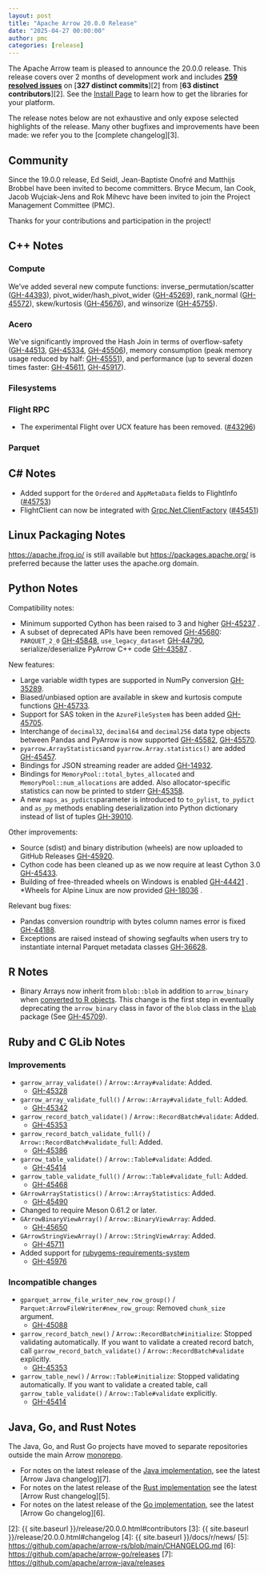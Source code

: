 ```yaml
---
layout: post
title: "Apache Arrow 20.0.0 Release"
date: "2025-04-27 00:00:00"
author: pmc
categories: [release]
---
```

<!--
{% comment %}
Licensed to the Apache Software Foundation (ASF) under one or more
contributor license agreements.  See the NOTICE file distributed with
this work for additional information regarding copyright ownership.
The ASF licenses this file to you under the Apache License, Version 2.0
(the "License"); you may not use this file except in compliance with
the License.  You may obtain a copy of the License at

http://www.apache.org/licenses/LICENSE-2.0

Unless required by applicable law or agreed to in writing, software
distributed under the License is distributed on an "AS IS" BASIS,
WITHOUT WARRANTIES OR CONDITIONS OF ANY KIND, either express or implied.
See the License for the specific language governing permissions and
limitations under the License.
{% endcomment %}
-->

The Apache Arrow team is pleased to announce the 20.0.0 release. This release
covers over 2 months of development work and includes [**259 resolved
issues**][1] on [**327 distinct commits**][2] from [**63 distinct
contributors**][2]. See the [Install Page](https://arrow.apache.org/install/) to
learn how to get the libraries for your platform.

The release notes below are not exhaustive and only expose selected highlights
of the release. Many other bugfixes and improvements have been made: we refer
you to the [complete changelog][3].

## Community

Since the 19.0.0 release, Ed Seidl, Jean-Baptiste Onofré and Matthijs Brobbel
have been invited to become committers. Bryce Mecum, Ian Cook, Jacob Wujciak-Jens 
and Rok Mihevc have been invited to join the Project Management Committee (PMC).

Thanks for your contributions and participation in the project!

## C++ Notes

### Compute

We’ve added several new compute functions: inverse_permutation/scatter ([GH-44393](https://github.com/apache/arrow/issues/44393)), pivot_wider/hash_pivot_wider ([GH-45269](https://github.com/apache/arrow/issues/45269)), rank_normal ([GH-45572](https://github.com/apache/arrow/issues/45572)), skew/kurtosis ([GH-45676](https://github.com/apache/arrow/issues/45676)), and winsorize ([GH-45755](https://github.com/apache/arrow/issues/45755)). 

### Acero

We've significantly improved the Hash Join in terms of overflow-safety ([GH-44513](https://github.com/apache/arrow/issues/44513), [GH-45334](https://github.com/apache/arrow/issues/45334), [GH-45506](https://github.com/apache/arrow/issues/45506)), memory consumption (peak memory usage reduced by half: [GH-45551](https://github.com/apache/arrow/issues/45551)), and performance (up to several dozen times faster: [GH-45611](https://github.com/apache/arrow/issues/45611), [GH-45917](https://github.com/apache/arrow/issues/45917)).

### Filesystems

### Flight RPC

- The experimental Flight over UCX feature has been removed.
([#43296](https://github.com/apache/arrow/issues/43296))

### Parquet

## C# Notes

- Added support for the `Ordered` and `AppMetaData` fields to FlightInfo ([#45753](https://github.com/apache/arrow/pull/45753))
- FlightClient can now be integrated with [Grpc.Net.ClientFactory](https://learn.microsoft.com/en-us/aspnet/core/grpc/clientfactory?view=aspnetcore-9.0) ([#45451](https://github.com/apache/arrow/issues/45451))

## Linux Packaging Notes

https://apache.jfrog.io/ is still available but https://packages.apache.org/ is preferred because the latter uses the apache.org domain.

## Python Notes

Compatibility notes:
* Minimum supported Cython has been raised to 3 and higher [GH-45237](https://github.com/apache/arrow/issues/45237) .
* A subset of deprecated APIs have been removed
  [GH-45680](https://github.com/apache/arrow/issues/45680): 
   ``PARQUET_2_0`` [GH-45848](https://github.com/apache/arrow/issues/45848),
   ``use_legacy_dataset`` [GH-44790](https://github.com/apache/arrow/issues/44790),
   serialize/deserialize PyArrow C++ code [GH-43587](https://github.com/apache/arrow/issues/43587) . 

New features:
* Large variable width types are supported in NumPy conversion
  [GH-35289](https://github.com/apache/arrow/issues/35289).
* Biased/unbiased option are available in skew and kurtosis compute functions
  [GH-45733](https://github.com/apache/arrow/issues/45733).
* Support for SAS token in the ``AzureFileSystem`` has been added
  [GH-45705](https://github.com/apache/arrow/issues/45705).
* Interchange of  ``decimal32``, ``decimal64`` and ``decimal256`` data type objects between
  Pandas and PyArrow is now supported [GH-45582](https://github.com/apache/arrow/issues/45582),
  [GH-45570](https://github.com/apache/arrow/issues/45570).
* ``pyarrow.ArrayStatistics``and  ``pyarrow.Array.statistics()`` are added
  [GH-45457](https://github.com/apache/arrow/issues/45457).
* Bindings for JSON streaming reader are added
  [GH-14932](https://github.com/apache/arrow/issues/14932).
* Bindings for ``MemoryPool::total_bytes_allocated`` and ``MemoryPool::num_allocations`` are added.
  Also allocator-specific statistics can now be printed to stderr [GH-45358](https://github.com/apache/arrow/issues/45358).
* A new ``maps_as_pydicts``parameter is introduced to ``to_pylist``, ``to_pydict`` and ``as_py``
  methods enabling deserialization into Python dictionary instead of list of tuples
  [GH-39010](https://github.com/apache/arrow/issues/39010).

Other improvements:
*  Source (sdist) and binary distribution (wheels) are now uploaded to GitHub Releases
  [GH-45920](https://github.com/apache/arrow/issues/45920).
* Cython code has been cleaned up as we now require at least Cython 3.0
  [GH-45433](https://github.com/apache/arrow/issues/45433).
* Building of free-threaded wheels on Windows is enabled
  [GH-44421](https://github.com/apache/arrow/issues/44421) .
*Wheels for Alpine Linux are now provided [GH-18036](https://github.com/apache/arrow/issues/18036) .


Relevant bug fixes:
* Pandas conversion roundtrip with bytes column names error is fixed
  [GH-44188](https://github.com/apache/arrow/issues/44188).
* Exceptions are raised instead of showing segfaults when users try to instantiate internal Parquet
  metadata classes [GH-36628](https://github.com/apache/arrow/issues/36628).

## R Notes

- Binary Arrays now inherit from `blob::blob` in addition to `arrow_binary` when
  [converted to R
  objects](https://arrow.apache.org/docs/r/articles/data_types.html#translations-from-arrow-to-r).
  This change is the first step in eventually deprecating the `arrow_binary`
  class in favor of the `blob` class in the
  [`blob`](https://cran.r-project.org/package=blob) package (See
  [GH-45709](https://github.com/apache/arrow/issues/45709)).

## Ruby and C GLib Notes

### Improvements

- `garrow_array_validate()` / `Arrow::Array#validate`: Added.
  - [GH-45328](https://github.com/apache/arrow/issues/45328)
- `garrow_array_validate_full()` / `Arrow::Array#validate_full`: Added.
  - [GH-45342](https://github.com/apache/arrow/issues/45342)
- `garrow_record_batch_validate()` / `Arrow::RecordBatch#validate`: Added.
  - [GH-45353](https://github.com/apache/arrow/issues/45353)
- `garrow_record_batch_validate_full()` /
  `Arrow::RecordBatch#validate_full`: Added.
  - [GH-45386](https://github.com/apache/arrow/issues/45386)
- `garrow_table_validate()` / `Arrow::Table#validate`: Added.
  - [GH-45414](https://github.com/apache/arrow/issues/45414)
- `garrow_table_validate_full()` / `Arrow::Table#validate_full`: Added.
  - [GH-45468](https://github.com/apache/arrow/issues/45468)
- `GArrowArrayStatistics()` / `Arrow::ArrayStatistics`: Added.
  - [GH-45490](https://github.com/apache/arrow/issues/45490)
- Changed to require Meson 0.61.2 or later.
- `GArrowBinaryViewArray()` / `Arrow::BinaryViewArray`: Added.
  - [GH-45650](https://github.com/apache/arrow/issues/45650)
- `GArrowStringViewArray()` / `Arrow::StringViewArray`: Added.
  - [GH-45711](https://github.com/apache/arrow/issues/45711)
- Added support for
  [rubygems-requirements-system](https://rubygems.org/gems/rubygems-requirements-system)
  - [GH-45976](https://github.com/apache/arrow/issues/45976)

### Incompatible changes

- `gparquet_arrow_file_writer_new_row_group()` /
  `Parquet:ArrowFileWriter#new_row_group`: Removed `chunk_size` argument.
  - [GH-45088](https://github.com/apache/arrow/issues/45088)
- `garrow_record_batch_new()` / `Arrow::RecordBatch#initialize`:
  Stopped validating automatically. If you want to validate a created
  record batch, call `garrow_record_batch_validate()` /
  `Arrow::RecordBatch#validate` explicitly.
  - [GH-45353](https://github.com/apache/arrow/issues/45353)
- `garrow_table_new()` / `Arrow::Table#initialize`: Stopped validating
  automatically. If you want to validate a created table, call
  `garrow_table_validate()` / `Arrow::Table#validate` explicitly.
  - [GH-45414](https://github.com/apache/arrow/issues/45414)

## Java, Go, and Rust Notes

The Java, Go, and Rust Go projects have moved to separate repositories outside
the main Arrow [monorepo](https://github.com/apache/arrow).

- For notes on the latest release of the [Java
implementation](https://github.com/apache/arrow-java), see the latest [Arrow
Java changelog][7].
- For notes on the latest release of the [Rust
  implementation](https://github.com/apache/arrow-rs) see the latest [Arrow Rust
  changelog][5].
- For notes on the latest release of the [Go
implementation](https://github.com/apache/arrow-go), see the latest [Arrow Go
changelog][6].

[1]: https://github.com/apache/arrow/milestone/65?closed=1
[2]: {{ site.baseurl }}/release/20.0.0.html#contributors
[3]: {{ site.baseurl }}/release/20.0.0.html#changelog
[4]: {{ site.baseurl }}/docs/r/news/
[5]: https://github.com/apache/arrow-rs/blob/main/CHANGELOG.md
[6]: https://github.com/apache/arrow-go/releases
[7]: https://github.com/apache/arrow-java/releases
